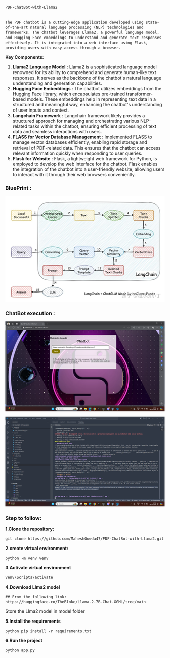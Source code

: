 # 
    PDF-ChatBot-with-Llama2


    The PDF chatbot is a cutting-edge application developed using state-of-the-art natural language processing (NLP) technologies and frameworks. The chatbot leverages Llama2, a powerful language model, and Hugging Face embeddings to understand and generate text responses effectively. It is integrated into a web interface using Flask, providing users with easy access through a browser.

**Key Components:**

1. **Llama2 Language Model** : Llama2 is a sophisticated language model renowned for its ability to comprehend and generate human-like text responses. It serves as the backbone of the chatbot's natural language understanding and generation capabilities.
2. **Hugging Face Embeddings** : The chatbot utilizes embeddings from the Hugging Face library, which encapsulates pre-trained transformer-based models. These embeddings help in representing text data in a structured and meaningful way, enhancing the chatbot's understanding of user inputs and context.
3. **Langchain Framework** : Langchain framework likely provides a structured approach for managing and orchestrating various NLP-related tasks within the chatbot, ensuring efficient processing of text data and seamless interactions with users.
4. **FLASS for Vector Database Management** : Implemented FLASS to manage vector databases efficiently, enabling rapid storage and retrieval of PDF-related data. This ensures that the chatbot can access relevant information quickly when responding to user queries.
5. **Flask for Website** : Flask, a lightweight web framework for Python, is employed to develop the web interface for the chatbot. Flask enables the integration of the chatbot into a user-friendly website, allowing users to interact with it through their web browsers conveniently.

### **BluePrint :**

![1711611527997](image/README/1711611527997.png)

### **ChatBot execution :**

![1711611678136](image/README/1711611678136.png)

![1711611704889](image/README/1711611704889.png)

### **Step to follow:**

**1.Clone the repository:**

```
git clone https://github.com/MaheshGowda47/PDF-ChatBot-with-Llama2.git
```

**2.create virtual environment:**

```
python -m venv venv
```

**3.Activate virtual environment**

```
venv\Scripts\activate
```

**4.Download Llma2 model**

```
## From the following link:
https://huggingface.co/TheBloke/Llama-2-7B-Chat-GGML/tree/main
```

Store the Llma2 model in model folder

**5.Install the requirements**

```
python pip install -r requirements.txt
```

**6.Run the project**

```
python app.py
```
